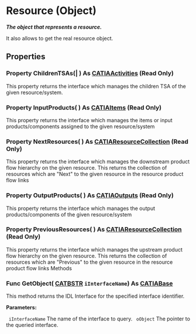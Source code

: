 # Resource (Object)

**_The object that represents a resource._**

It also allows to get the real resource object.

## Properties

### Property **ChildrenTSAs**(| ) As [CATIAActivities](../DMAPSInterfaces/interface_Activities_22374.md) (Read Only)

   This property returns the interface which manages the children TSA of the given resource/system.  
### Property **InputProducts**( ) As [CATIAItems](../DMAPSInterfaces/interface_Items_5808.md) (Read Only)

   This property returns the interface which manages the items or input products/components assigned to the given resource/system  
### Property **NextResources**( ) As [CATIAResourceCollection](../DMAPSInterfaces/interface_ResourceCollection_69820.md) (Read Only)

   This property returns the interface which manages the downstream product flow hierarchy on the given resource. This returns the collection of resources which are "Next" to the given resource in the resource product flow links  
### Property **OutputProducts**( ) As [CATIAOutputs](../DMAPSInterfaces/interface_Outputs_11794.md) (Read Only)

   This property returns the interface which manages the output products/components of the given resource/system  
### Property **PreviousResources**( ) As [CATIAResourceCollection](../DMAPSInterfaces/interface_ResourceCollection_69820.md) (Read Only)

   This property returns the interface which manages the upstream product flow hierarchy on the given resource. This returns the collection of resources which are "Previous" to the given resource in the resource product flow links  Methods

### Func **GetObject**( [CATBSTR](../System/typedef_CATBSTR_8129.md)  `iInterfaceName`) As [CATIABase](../System/interface_AnyObject_17321.md)

   This method returns the IDL Interface for the specified interface identifier.

**Parameters:**

` iInterfaceName`      The name of the interface to query.
` oObject`      The pointer to the queried interface.